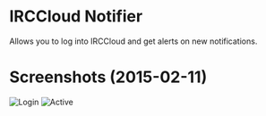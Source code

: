 # IRCCloud Notifier
Allows you to log into IRCCloud and get alerts on new notifications.

# Screenshots (2015-02-11)
![Login](http://i.imgur.com/Ormg8bD.png)
![Active](http://i.imgur.com/54XosR1.png)
